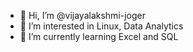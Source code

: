 - 👋 Hi, I’m @vijayalakshmi-joger
- 👀 I’m interested in Linux, Data Analytics
- 🌱 I’m currently learning Excel and SQL

<!---
vijayalakshmi-joger/vijayalakshmi-joger is a ✨ special ✨ repository because its `README.md` (this file) appears on your GitHub profile.
You can click the Preview link to take a look at your changes.
--->

